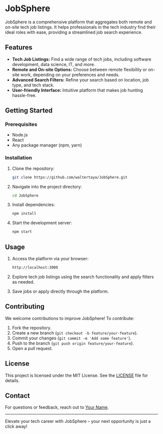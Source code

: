 # JobSphere

JobSphere is a comprehensive platform that aggregates both remote and on-site tech job listings. It helps professionals in the tech industry find their ideal roles with ease, providing a streamlined job search experience.

## Features
- **Tech Job Listings:** Find a wide range of tech jobs, including software development, data science, IT, and more.
- **Remote and On-site Options:** Choose between remote flexibility or on-site work, depending on your preferences and needs.
- **Advanced Search Filters:** Refine your search based on location, job type, and tech stack.
- **User-friendly Interface:** Intuitive platform that makes job hunting hassle-free.

## Getting Started

### Prerequisites
- Node.js
- React
- Any package manager (npm, yarn)

### Installation

1. Clone the repository:
    ```bash
    git clone https://github.com/waltertaya/JobSphere.git
    ```

2. Navigate into the project directory:
    ```bash
    cd JobSphere
    ```

3. Install dependencies:
    ```bash
    npm install
    ```

4. Start the development server:
    ```bash
    npm start
    ```

## Usage

1. Access the platform via your browser:
    ```bash
    http://localhost:3000
    ```

2. Explore tech job listings using the search functionality and apply filters as needed.

3. Save jobs or apply directly through the platform.

## Contributing

We welcome contributions to improve JobSphere! To contribute:

1. Fork the repository.
2. Create a new branch (`git checkout -b feature/your-feature`).
3. Commit your changes (`git commit -m 'Add some feature'`).
4. Push to the branch (`git push origin feature/your-feature`).
5. Open a pull request.

## License

This project is licensed under the MIT License. See the [LICENSE](LICENSE) file for details.

## Contact

For questions or feedback, reach out to [Your Name](mailto:youremail@example.com).

---

Elevate your tech career with JobSphere – your next opportunity is just a click away!
